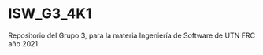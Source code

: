 # ISW_G3_4K1

Repositorio del Grupo 3, para la materia Ingeniería de Software de UTN FRC año 2021.

